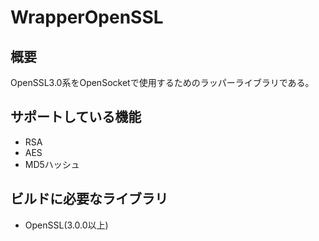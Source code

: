 # WrapperOpenSSL

## 概要
OpenSSL3.0系をOpenSocketで使用するためのラッパーライブラリである。

## サポートしている機能
- RSA
- AES
- MD5ハッシュ

## ビルドに必要なライブラリ
- OpenSSL(3.0.0以上)

